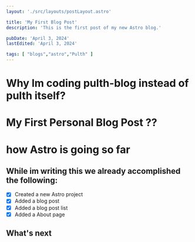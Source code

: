 ```yaml
---
layout: './src/layouts/postLayout.astro'

title: 'My First Blog Post'
description: 'This is the first post of my new Astro blog.'

pubDate: 'April 3, 2024'
lastEdited: 'April 3, 2024'

tags: [ "blogs","astro","Pulth" ]
---
```


# Why Im coding pulth-blog instead of pulth itself?

# My First Personal Blog Post ??

# how Astro is going so far

## While im writing this we already accomplished the following:

- [x] Created a new Astro project
- [x] Added a blog post
- [x] Added a blog post list
- [x] Added a About page

## What's next
